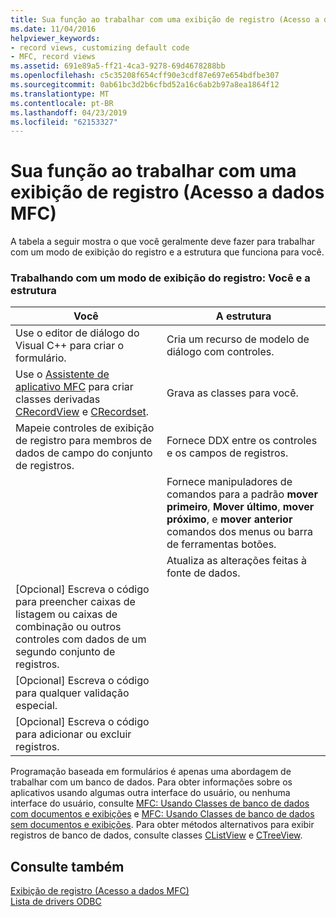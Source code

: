 ```yaml
---
title: Sua função ao trabalhar com uma exibição de registro (Acesso a dados MFC)
ms.date: 11/04/2016
helpviewer_keywords:
- record views, customizing default code
- MFC, record views
ms.assetid: 691e89a5-ff21-4ca3-9278-69d4678288bb
ms.openlocfilehash: c5c35208f654cff90e3cdf87e697e654bdfbe307
ms.sourcegitcommit: 0ab61bc3d2b6cfbd52a16c6ab2b97a8ea1864f12
ms.translationtype: MT
ms.contentlocale: pt-BR
ms.lasthandoff: 04/23/2019
ms.locfileid: "62153327"
---
```

# <a name="your-role-in-working-with-a-record-view--mfc-data-access"></a>Sua função ao trabalhar com uma exibição de registro (Acesso a dados MFC)

A tabela a seguir mostra o que você geralmente deve fazer para trabalhar com um modo de exibição do registro e a estrutura que funciona para você.

### <a name="working-with-a-record-view-you-and-the-framework"></a>Trabalhando com um modo de exibição do registro: Você e a estrutura

|Você|A estrutura|
|---------|-------------------|
|Use o editor de diálogo do Visual C++ para criar o formulário.|Cria um recurso de modelo de diálogo com controles.|
|Use o [Assistente de aplicativo MFC](../mfc/reference/database-support-mfc-application-wizard.md) para criar classes derivadas [CRecordView](../mfc/reference/crecordview-class.md) e [CRecordset](../mfc/reference/crecordset-class.md).|Grava as classes para você.|
|Mapeie controles de exibição de registro para membros de dados de campo do conjunto de registros.|Fornece DDX entre os controles e os campos de registros.|
||Fornece manipuladores de comandos para a padrão **mover primeiro**, **Mover último**, **mover próximo**, e **mover anterior** comandos dos menus ou barra de ferramentas botões.|
||Atualiza as alterações feitas à fonte de dados.|
|[Opcional] Escreva o código para preencher caixas de listagem ou caixas de combinação ou outros controles com dados de um segundo conjunto de registros.||
|[Opcional] Escreva o código para qualquer validação especial.||
|[Opcional] Escreva o código para adicionar ou excluir registros.||

Programação baseada em formulários é apenas uma abordagem de trabalhar com um banco de dados. Para obter informações sobre os aplicativos usando algumas outra interface do usuário, ou nenhuma interface do usuário, consulte [MFC: Usando Classes de banco de dados com documentos e exibições](../data/mfc-using-database-classes-with-documents-and-views.md) e [MFC: Usando Classes de banco de dados sem documentos e exibições](../data/mfc-using-database-classes-without-documents-and-views.md). Para obter métodos alternativos para exibir registros de banco de dados, consulte classes [CListView](../mfc/reference/clistview-class.md) e [CTreeView](../mfc/reference/ctreeview-class.md).

## <a name="see-also"></a>Consulte também

[Exibição de registro (Acesso a dados MFC)](../data/record-views-mfc-data-access.md)<br/>
[Lista de drivers ODBC](../data/odbc/odbc-driver-list.md)